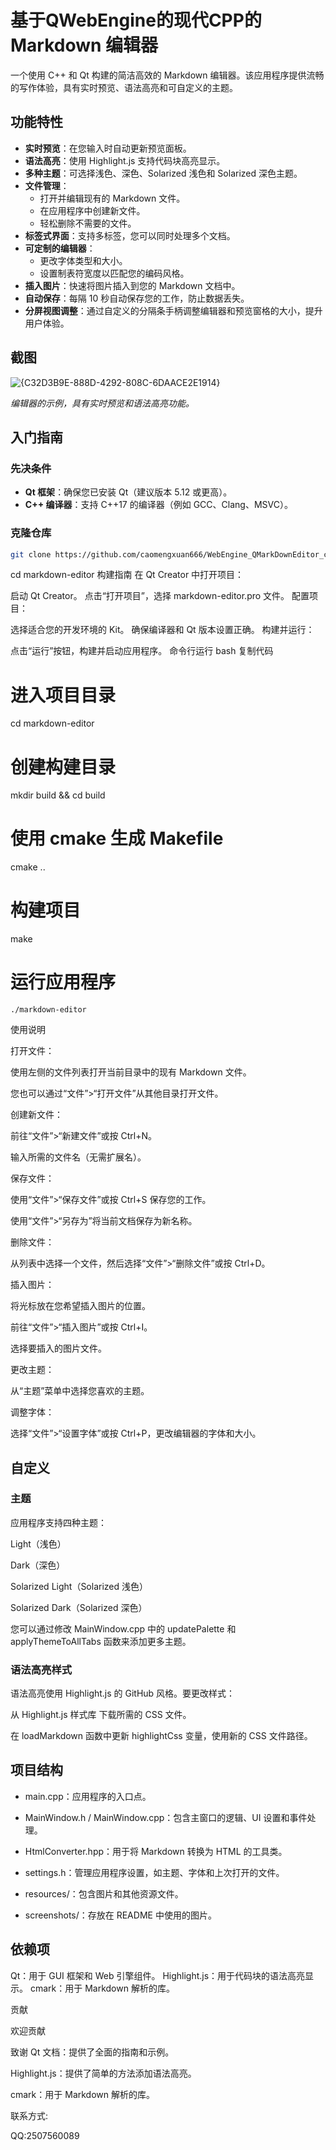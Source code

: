 # 基于QWebEngine的现代CPP的Markdown 编辑器

一个使用 C++ 和 Qt 构建的简洁高效的 Markdown 编辑器。该应用程序提供流畅的写作体验，具有实时预览、语法高亮和可自定义的主题。

## 功能特性

- **实时预览**：在您输入时自动更新预览面板。
- **语法高亮**：使用 Highlight.js 支持代码块高亮显示。
- **多种主题**：可选择浅色、深色、Solarized 浅色和 Solarized 深色主题。
- **文件管理**：
  - 打开并编辑现有的 Markdown 文件。
  - 在应用程序中创建新文件。
  - 轻松删除不需要的文件。
- **标签式界面**：支持多标签，您可以同时处理多个文档。
- **可定制的编辑器**：
  - 更改字体类型和大小。
  - 设置制表符宽度以匹配您的编码风格。
- **插入图片**：快速将图片插入到您的 Markdown 文档中。
- **自动保存**：每隔 10 秒自动保存您的工作，防止数据丢失。
- **分屏视图调整**：通过自定义的分隔条手柄调整编辑器和预览窗格的大小，提升用户体验。

## 截图

![{C32D3B9E-888D-4292-808C-6DAACE2E1914}](https://github.com/user-attachments/assets/b695897f-43b8-45b4-9dee-186abaac5a50)


*编辑器的示例，具有实时预览和语法高亮功能。*

## 入门指南

### 先决条件

- **Qt 框架**：确保您已安装 Qt（建议版本 5.12 或更高）。
- **C++ 编译器**：支持 C++17 的编译器（例如 GCC、Clang、MSVC）。

### 克隆仓库

```bash
git clone https://github.com/caomengxuan666/WebEngine_QMarkDownEditor_cpp.git
```
cd markdown-editor
构建指南
在 Qt Creator 中打开项目：

启动 Qt Creator。
点击“打开项目”，选择 markdown-editor.pro 文件。
配置项目：

选择适合您的开发环境的 Kit。
确保编译器和 Qt 版本设置正确。
构建并运行：

点击“运行”按钮，构建并启动应用程序。
命令行运行
bash
复制代码
# 进入项目目录
cd markdown-editor

# 创建构建目录
mkdir build && cd build

# 使用 cmake 生成 Makefile
cmake ..

# 构建项目
make

# 运行应用程序

```
./markdown-editor
```

使用说明

打开文件：

使用左侧的文件列表打开当前目录中的现有 Markdown 文件。

您也可以通过“文件”>“打开文件”从其他目录打开文件。

创建新文件：

前往“文件”>“新建文件”或按 Ctrl+N。

输入所需的文件名（无需扩展名）。

保存文件：

使用“文件”>“保存文件”或按 Ctrl+S 保存您的工作。

使用“文件”>“另存为”将当前文档保存为新名称。

删除文件：

从列表中选择一个文件，然后选择“文件”>“删除文件”或按 Ctrl+D。

插入图片：

将光标放在您希望插入图片的位置。

前往“文件”>“插入图片”或按 Ctrl+I。

选择要插入的图片文件。

更改主题：

从“主题”菜单中选择您喜欢的主题。

调整字体：

选择“文件”>“设置字体”或按 Ctrl+P，更改编辑器的字体和大小。

## 自定义

### 主题
应用程序支持四种主题：

Light（浅色）

Dark（深色）

Solarized Light（Solarized 浅色）

Solarized Dark（Solarized 深色）

您可以通过修改 MainWindow.cpp 中的 updatePalette 和 applyThemeToAllTabs 函数来添加更多主题。

### 语法高亮样式

语法高亮使用 Highlight.js 的 GitHub 风格。要更改样式：

从 Highlight.js 样式库 下载所需的 CSS 文件。

在 loadMarkdown 函数中更新 highlightCss 变量，使用新的 CSS 文件路径。

## 项目结构

* main.cpp：应用程序的入口点。

* MainWindow.h / MainWindow.cpp：包含主窗口的逻辑、UI 设置和事件处理。

* HtmlConverter.hpp：用于将 Markdown 转换为 HTML 的工具类。

* settings.h：管理应用程序设置，如主题、字体和上次打开的文件。

* resources/：包含图片和其他资源文件。

* screenshots/：存放在 README 中使用的图片。

## 依赖项

Qt：用于 GUI 框架和 Web 引擎组件。
Highlight.js：用于代码块的语法高亮显示。
cmark：用于 Markdown 解析的库。

贡献

欢迎贡献

致谢
Qt 文档：提供了全面的指南和示例。

Highlight.js：提供了简单的方法添加语法高亮。

cmark：用于 Markdown 解析的库。

联系方式:

QQ:2507560089
